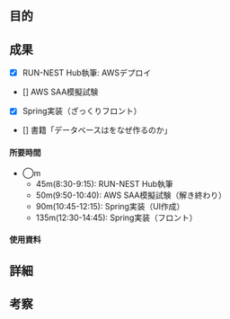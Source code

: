 ## 目的
<!-- 目的(〜を知りたい/〜を実装したい) -->

## 成果
<!-- 成果(できたこと/できなかったこと) -->
- [x] RUN-NEST Hub執筆: AWSデプロイ
- [] AWS SAA模擬試験
- [x] Spring実装（ざっくりフロント）
- [] 書籍「データベースはをなぜ作るのか」
#### 所要時間
- ◯m
  - 45m(8:30-9:15): RUN-NEST Hub執筆
  - 50m(9:50-10:40): AWS SAA模擬試験（解き終わり）
  - 90m(10:45-12:15): Spring実装（UI作成）
  - 135m(12:30-14:45): Spring実装（フロント）

#### 使用資料
<!-- 使用資料(教材/書籍/ワークシート/Youtube) -->

## 詳細
<!-- 詳細(キーワード/プロセス//具体例を挙げる/今回の課題解決を今後に繋げられる形で記録) -->


## 考察
<!-- 考察(今後の展望/) -->
